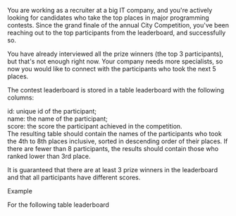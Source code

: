 You are working as a recruiter at a big IT company, and you're actively looking for candidates who take the top places in major programming contests. Since the grand finale of the annual City Competition, you've been reaching out to the top participants from the leaderboard, and successfully so.

You have already interviewed all the prize winners (the top 3 participants), but that's not enough right now. Your company needs more specialists, so now you would like to connect with the participants who took the next 5 places.

The contest leaderboard is stored in a table leaderboard with the following columns:

id: unique id of the participant;  
name: the name of the participant;  
score: the score the participant achieved in the competition.  
The resulting table should contain the names of the participants who took the 4th to 8th places inclusive, sorted in descending order of their places. If there are fewer than 8 participants, the results should contain those who ranked lower than 3rd place.  

It is guaranteed that there are at least 3 prize winners in the leaderboard and that all participants have different scores.

Example

For the following table leaderboard
